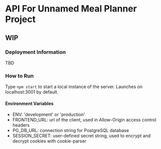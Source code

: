# API For Unnamed Meal Planner Project
## WIP

### Deployment Information
TBD

### How to Run
Type `npm start` to start a local instance of the server. Launches on localhost:3001 by default.

#### Environment Variables
- ENV: 'development' or 'production'
- FRONTEND_URL: url of the client, used in Allow-Origin access control headers
- PG_DB_URL: connection string for PostgreSQL database
- SESSION_SECRET: user-defined secret string, used to encrypt and decrypt cookies with cookie-parser